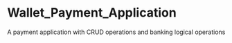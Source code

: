 # Wallet_Payment_Application
A payment application with CRUD operations and banking logical operations
